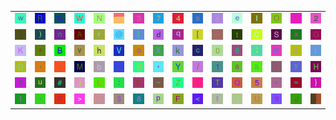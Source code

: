 <table>
<tr>
<td><img src="77.gif"></td>
<td><img src="52.gif"></td>
<td><img src="25.gif"></td>
<td><img src="57.gif"></td>
<td><img src="4E.gif"></td>
<td><img src="gr1.gif"></td>
<td><img src="33.gif"></td>
<td><img src="37.gif"></td>
<td><img src="34.gif"></td>
<td><img src="73.gif"></td>
<td><img src="2B.gif"></td>
<td><img src="65.gif"></td>
<td><img src="49.gif"></td>
<td><img src="4F.gif"></td>
<td><img src="21.gif"></td>
<td><img src="32.gif"></td>
</tr>
<tr>
<td><img src="5D.gif"></td>
<td><img src="29.gif"></td>
<td><img src="6E.gif"></td>
<td><img src="41.gif"></td>
<td><img src="72.gif"></td>
<td><img src="40.gif"></td>
<td><img src="7C.gif"></td>
<td><img src="64.gif"></td>
<td><img src="71.gif"></td>
<td><img src="5B.gif"></td>
<td><img src="5F.gif"></td>
<td><img src="74.gif"></td>
<td><img src="43.gif"></td>
<td><img src="53.gif"></td>
<td><img src="78.gif"></td>
<td><img src="47.gif"></td>
</tr>
<tr>
<td><img src="4B.gif"></td>
<td><img src="5E.gif"></td>
<td><img src="42.gif"></td>
<td><img src="76.gif"></td>
<td><img src="68.gif"></td>
<td><img src="56.gif"></td>
<td><img src="6F.gif"></td>
<td><img src="58.gif"></td>
<td><img src="6B.gif"></td>
<td><img src="63.gif"></td>
<td><img src="30.gif"></td>
<td><img src="36.gif"></td>
<td><img src="3B.gif"></td>
<td><img src="6D.gif"></td>
<td><img src="7A.gif"></td>
<td><img src="28.gif"></td>
</tr>
<tr>
<td><img src="44.gif"></td>
<td><img src="2E.gif"></td>
<td><img src="2C.gif"></td>
<td><img src="4D.gif"></td>
<td><img src="62.gif"></td>
<td><img src="gr2.gif"></td>
<td><img src="67.gif"></td>
<td><img src="2A.gif"></td>
<td><img src="59.gif"></td>
<td><img src="2F.gif"></td>
<td><img src="31.gif"></td>
<td><img src="61.gif"></td>
<td><img src="26.gif"></td>
<td><img src="22.gif"></td>
<td><img src="79.gif"></td>
<td><img src="48.gif"></td>
</tr>
<tr>
<td><img src="3F.gif"></td>
<td><img src="75.gif"></td>
<td><img src="23.gif"></td>
<td><img src="6A.gif"></td>
<td><img src="4C.gif"></td>
<td><img src="3A.gif"></td>
<td><img src="45.gif"></td>
<td><img src="7E.gif"></td>
<td><img src="5A.gif"></td>
<td><img src="7B.gif"></td>
<td><img src="54.gif"></td>
<td><img src="51.gif"></td>
<td><img src="35.gif"></td>
<td><img src="27.gif"></td>
<td><img src="3D.gif"></td>
<td><img src="7D.gif"></td>
</tr>
<tr>
<td><img src="6C.gif"></td>
<td><img src="2D.gif"></td>
<td><img src="50.gif"></td>
<td><img src="3E.gif"></td>
<td><img src="60.gif"></td>
<td><img src="24.gif"></td>
<td><img src="38.gif"></td>
<td><img src="70.gif"></td>
<td><img src="46.gif"></td>
<td><img src="3C.gif"></td>
<td><img src="66.gif"></td>
<td><img src="69.gif"></td>
<td><img src="55.gif"></td>
<td><img src="39.gif"></td>
<td><img src="4A.gif"></td>
<td><img src="gr3.gif"></td>
</tr>
</table>
